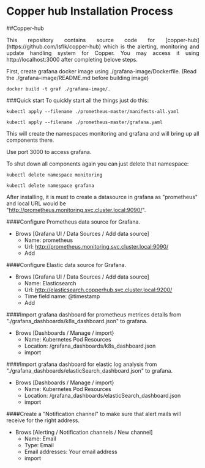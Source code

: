 # Copper hub Installation Process



##Copper-hub
<p align="justify">
This repository contains source code for [copper-hub](https://github.com/lsflk/copper-hub) which is the alerting, monitoring and update handling system for Copper. You may access it using http://localhost:3000 after completing belove steps.

First, create grafana docker image using ./grafana-image/Dockerfile. (Read the ./grafana-image/README.md before building image)
</p>

```
docker build -t graf ./grafana-image/.
```
###Quick start
To quickly start all the things just do this:

    kubectl apply --filename ./prometheus-master/manifests-all.yaml

    kubectl apply --filename ./prometheus-master/grafana.yaml

<p align="justify">
This will create the namespaces monitoring and grafana and will bring up all components there.

Use port 3000 to access grafana.

To shut down all components again you can just delete that namespace:
</p>

    kubectl delete namespace monitoring

    kubectl delete namespace grafana

After installing, it is must to create a datasource in grafana as "prometheus" and local URL would be "http://prometheus.monitoring.svc.cluster.local:9090/".

####Configure Prometheus data source for Grafana.

* Brows [Grafana UI / Data Sources / Add data source]
    - Name: prometheus
    - Url: http://prometheus.monitoring.svc.cluster.local:9090/
    - Add 

####Configure Elastic data source for Grafana.

* Brows [Grafana UI / Data Sources / Add data source]
    - Name: Elasticsearch
    - Url: http://elasticsearch.copperhub.svc.cluster.local:9200/
    - Time field name: @timestamp
    - Add 

####Import grafana dashboard for prometheus metrices details from "./grafana_dashboards/k8s_dashboard.json" to grafana.

* Brows [Dashboards / Manage / import}
    - Name: Kubernetes Pod Resources
    - Location: /grafana_dashboards/k8s_dashboard.json
    - import

####Import grafana dashboard for elastic log analysis from "./grafana_dashboards/elasticSearch_dashboard.json" to grafana.

* Brows [Dashboards / Manage / import}
    - Name: Kubernetes Pod Resources
    - Location: /grafana_dashboards/elasticSearch_dashboard.json
    - import

####Create a "Notification channel" to make sure that alert mails will receive for the right address.

* Brows [Alerting / Notification channels / New channel]
    - Name: Email
    - Type: Email
    - Email addresses: Your email address
    - import
